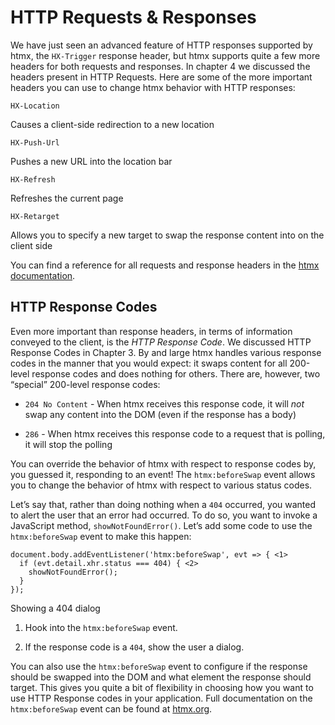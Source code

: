 # HTTP Requests & Responses

We have just seen an advanced feature of HTTP responses supported by htmx, the `HX-Trigger` response header, but htmx supports quite a few more headers for both requests and responses. In chapter 4 we discussed the headers present in HTTP Requests. Here are some of the more important headers you can use to change htmx behavior with HTTP responses:

`HX-Location`

Causes a client-side redirection to a new location

`HX-Push-Url`

Pushes a new URL into the location bar

`HX-Refresh`

Refreshes the current page

`HX-Retarget`

Allows you to specify a new target to swap the response content into on the client side

You can find a reference for all requests and response headers in the [htmx documentation](https://htmx.org/reference/#headers).

## HTTP Response Codes

Even more important than response headers, in terms of information conveyed to the client, is the _HTTP Response Code_. We discussed HTTP Response Codes in Chapter 3. By and large htmx handles various response codes in the manner that you would expect: it swaps content for all 200-level response codes and does nothing for others. There are, however, two “special” 200-level response codes:

*   `204 No Content` - When htmx receives this response code, it will _not_ swap any content into the DOM (even if the response has a body)
    
*   `286` - When htmx receives this response code to a request that is polling, it will stop the polling
    

You can override the behavior of htmx with respect to response codes by, you guessed it, responding to an event! The `htmx:beforeSwap` event allows you to change the behavior of htmx with respect to various status codes.

Let’s say that, rather than doing nothing when a `404` occurred, you wanted to alert the user that an error had occurred. To do so, you want to invoke a JavaScript method, `showNotFoundError()`. Let’s add some code to use the `htmx:beforeSwap` event to make this happen:

    document.body.addEventListener('htmx:beforeSwap', evt => { <1>
      if (evt.detail.xhr.status === 404) { <2>
        showNotFoundError();
      }
    });

Showing a 404 dialog

1.  Hook into the `htmx:beforeSwap` event.
    
2.  If the response code is a `404`, show the user a dialog.
    

You can also use the `htmx:beforeSwap` event to configure if the response should be swapped into the DOM and what element the response should target. This gives you quite a bit of flexibility in choosing how you want to use HTTP Response codes in your application. Full documentation on the `htmx:beforeSwap` event can be found at [htmx.org](https://htmx.org/events/#htmx:beforeSwap).